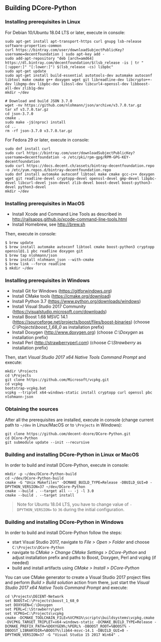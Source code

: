Building DCore-Python
---------------------

### Installing prerequisites in Linux

For Debian 10/Ubuntu 18.04 LTS or later, execute in console:

    sudo apt-get install apt-transport-https curl gnupg lsb-release software-properties-common
    curl https://bintray.com/user/downloadSubjectPublicKey?username=decentfoundation | sudo apt-key add -
    sudo add-apt-repository "deb [arch=amd64] https://dl.bintray.com/decentfoundation/$(lsb_release -is | tr "[:upper:]" "[:lower:]") $(lsb_release -cs) libpbc"
    sudo apt-get update
    sudo apt-get install build-essential autotools-dev automake autoconf libtool make cmake g++ doxygen wget git libreadline-dev libcrypto++-dev libgmp-dev libpbc-dev libssl-dev libcurl4-openssl-dev libboost-all-dev zlib1g-dev
    mkdir ~/dev

    # Download and build JSON 3.7.0
    wget -nv https://github.com/nlohmann/json/archive/v3.7.0.tar.gz
    tar xf v3.7.0.tar.gz
    cd json-3.7.0
    cmake .
    sudo make -j$(nproc) install
    cd ..
    rm -rf json-3.7.0 v3.7.0.tar.gz

For Fedora 29 or later, execute in console:

    sudo dnf install curl
    sudo curl https://bintray.com/user/downloadSubjectPublicKey?username=decentfoundation -o /etc/pki/rpm-gpg/RPM-GPG-KEY-decentfoundation
    sudo curl https://docs.decent.ch/assets/bintray-decentfoundation.repo -o /etc/yum.repos.d/bintray-decentfoundation.repo
    sudo dnf install automake autoconf libtool make cmake gcc-c++ doxygen wget git readline-devel cryptopp-devel openssl-devel gmp-devel libpbc-devel libcurl-devel json-devel zlib-devel boost-devel boost-python3-devel python3-devel
    mkdir ~/dev

### Installing prerequisites in MacOS

* Install Xcode and Command Line Tools as described in http://railsapps.github.io/xcode-command-line-tools.html
* Install Homebrew, see http://brew.sh

Then, execute in console:

    $ brew update
    $ brew install automake autoconf libtool cmake boost-python3 cryptopp openssl@1.1 pbc readline doxygen git
    $ brew tap nlohmann/json
    $ brew install nlohmann_json --with-cmake
    $ brew link --force readline
    $ mkdir ~/dev

### Installing prerequisites in Windows

* Install Git for Windows (https://gitforwindows.org)
* Install CMake tools (https://cmake.org/download)
* Install Python 3.7 (https://www.python.org/downloads/windows)
* Install Visual Studio 2017 Community (https://visualstudio.microsoft.com/downloads)
* Install Boost 1.68 MSVC 14.1 (https://sourceforge.net/projects/boost/files/boost-binaries) (choose *C:\Projects\boost_1_68_0* as installation prefix)
* Install Doxygen (http://www.doxygen.org) (choose *C:\Doxygen* as installation prefix)
* Install Perl (http://strawberryperl.com) (choose *C:\Strawberry* as installation prefix)

Then, start _Visual Studio 2017 x64 Native Tools Command Prompt_ and execute:

    mkdir \Projects
    cd \Projects
    git clone https://github.com/Microsoft/vcpkg.git
    cd vcpkg
    bootstrap-vcpkg.bat
    vcpkg --triplet x64-windows-static install cryptopp curl openssl pbc nlohmann-json

### Obtaining the sources

After all the prerequisites are installed, execute in console (change current path to `~/dev` in Linux/MacOS or to `\Projects` in Windows):

    git clone https://github.com/decent-dcore/DCore-Python.git
    cd DCore-Python
    git submodule update --init --recursive

### Building and installing DCore-Python in Linux or MacOS

In order to build and install DCore-Python, execute in console:

    mkdir -p ~/dev/DCore-Python-build
    cd ~/dev/DCore-Python-build
    cmake -G "Unix Makefiles" -DCMAKE_BUILD_TYPE=Release -DBUILD_GUI=0 -DPYTHON_VERSION=37 ~/dev/DCore-Python
    cmake --build . --target all -- -j -l 3.0
    cmake --build . --target install

> Note for Ubuntu 18.04 LTS, you have to change value of `-DPYTHON_VERSION=` to `36` during the initial configuration.

### Building and installing DCore-Python in Windows

In order to build and install DCore-Python follow the steps:
* start Visual Studio 2017, navigate to _File > Open > Folder_ and choose `C:\Projects\DCore-Python`
* navigate to _CMake > Change CMake Settings > DCore-Python_ and adjust installation prefix and paths to Boost, Doxygen, Perl and vcpkg (if needed)
* build and install artifacts using _CMake > Install > DCore-Python_

You can use CMake generator to create a Visual Studio 2017 project files and perform _Build > Build solution_ action from there, just start the _Visual Studio 2017 x64 Native Tools Command Prompt_ and execute:

    cd \Projects\DECENT-Network
    set BOOST=C:\Projects\boost_1_68_0
    set DOXYGEN=C:\Doxygen
    set PERL=C:\Strawberry\perl
    set VCPKG=C:\Projects\vcpkg
    cmake -DCMAKE_TOOLCHAIN_FILE=%VCPKG%\scripts\buildsystems\vcpkg.cmake -DVCPKG_TARGET_TRIPLET=x64-windows-static -DCMAKE_BUILD_TYPE=Release -DCMAKE_PREFIX_PATH=%DOXYGEN%;%PERL% -DBOOST_ROOT=%BOOST% -DBOOST_LIBRARYDIR=%BOOST%\lib64-msvc-14.1 -DBUILD_GUI=0 -DPYTHON_VERSION=37 -G "Visual Studio 15 2017 Win64" .
